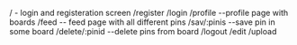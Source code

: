 / - login and registeration screen
/register
/login
/profile --profile page with boards
/feed -- feed page with all different pins
/sav/:pinis --save pin in some board
/delete/:pinid --delete pins from board
/logout
/edit
/upload